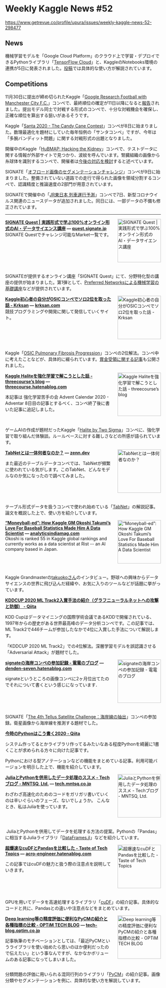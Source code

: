 # Weekly Kaggle News #52
https://www.getrevue.co/profile/upura/issues/weekly-kaggle-news-52-298477
<h3><h2>News</h2><p>機械学習モデルを「Google Cloud Platform」のクラウド上で学習・デプロイできるPythonライブラリ「<a href="https://github.com/tensorflow/cloud" target="_blank">TensorFlow Cloud</a>」と、KaggleのNotebooks環境の連携が5日に発表されました。<a href="https://www.kaggle.com/product-feedback/201390" target="_blank">投稿</a>では具体的な使い方が解説されています。</p><h2>Competitions</h2><p>11月30日に提出が締め切られたKaggle「<a href="https://www.kaggle.com/c/google-football?utm_campaign=Weekly%20Kaggle%20News&amp;utm_medium=email&amp;utm_source=Revue%20newsletter" target="_blank">Google Research Football with Manchester City F.C.</a>」コンペで、最終順位の確定が11日以降になると<a href="https://www.kaggle.com/c/google-football/discussion/200345" target="_blank">報告</a>されました。提出モデル同士で対戦する形式のコンペで、十分な対戦機会を確保し、正確な順位を算出する狙いがあるそうです。</p><p>Kaggle「<a href="https://www.kaggle.com/c/santa-2020" target="_blank">Santa 2020 - The Candy Cane Contest</a>」コンペが8日に始まりました。数理最適化を題材にしていた毎年恒例の「サンタコンペ」ですが、今年は「多腕バンディット問題」に関する対戦形式の出題となりました。</p><p>開催中のKaggle「<a href="https://www.kaggle.com/c/hubmap-kidney-segmentation/?utm_campaign=Weekly%20Kaggle%20News&amp;utm_medium=email&amp;utm_source=Revue%20newsletter" target="_blank">HuBMAP: Hacking the Kidney</a>」コンペで、テストデータに関する情報が外部サイトで見つかり、波紋を呼んでいます。腎臓組織の画像から糸球体を識別するコンペで、開催者は<a href="https://www.kaggle.com/c/hubmap-kidney-segmentation/discussion/201248" target="_blank">今後の対応を検討</a>すると述べています。</p><p>SIGNATE「<a href="https://signate.jp/competitions/101" target="_blank">オフロード画像のセグメンテーションチャレンジ</a>」コンペが9日に始まりました。整備されていない道路での走行で得られた画像を領域分割するコンペで、認識精度と推論速度の2部門が用意されています。</p><p>SIGNATEで開催中の「<a href="https://signate.jp/competitions/363" target="_blank">JR東日本 列車運行予測</a>」コンペで7日、新型コロナウイルス関連のニュースデータが追加されました。同日には、一部データの不備も修正されています。</p></h3>
<hr>
<p>
<img width="140" height="140" alt="SIGNATE Quest | 実践形式で学ぶ100%オンライン形式のAI・データサイエンス講座" style="float: right; margin-left: 20px; margin-bottom: 20px;" src="https://s3.amazonaws.com/revue/items/images/006/926/796/thumb/for-sns-img.png?1607658855" />
<strong style='display: block;'><a href="https://quest.signate.jp/markets?utm_campaign=Weekly%20Kaggle%20News&amp;utm_medium=email&amp;utm_source=Revue%20newsletter">SIGNATE Quest | 実践形式で学ぶ100%オンライン形式のAI・データサイエンス講座</a> &mdash; <a href="https://quest.signate.jp/markets">quest.signate.jp</a></strong>
SIGNATE Questでチャレンジ可能なMarket一覧です。
</p>
<div style='clear: both;'></div>
<p><p>SIGNATEが提供するオンライン講座「SIGNATE Quest」にて、分野特化型の講座の提供が始まりました。第1弾として、<a href="https://preferred.jp/ja/news/pr20201207/" target="_blank">Preferred Networksによる機械学習の基礎講座</a>などが提供されています。</p></p>
<p>
<img width="140" height="140" alt="Kaggle初心者の自分がOSICコンペでソロ2位を取った話 - Krksan" style="float: right; margin-left: 20px; margin-bottom: 20px;" src="https://s3.amazonaws.com/revue/items/images/006/900/162/thumb/csy411oqwkibhcnbp81s.png?1607154892" />
<strong style='display: block;'><a href="https://krksan.com/blogs/article/45?utm_campaign=Weekly%20Kaggle%20News&amp;utm_medium=email&amp;utm_source=Revue%20newsletter">Kaggle初心者の自分がOSICコンペでソロ2位を取った話 - Krksan</a> &mdash; <a href="https://krksan.com/blogs/article/45">krksan.com</a></strong>
競技プログラミングや開発に関して発信していくサイト。
</p>
<div style='clear: both;'></div>
<p><p>Kaggle「<a href="https://www.kaggle.com/c/osic-pulmonary-fibrosis-progression" target="_blank">OSIC Pulmonary Fibrosis Progression</a>」コンペの2位解法。コンペ中に考えたことなどが、具体的に綴られています。<a href="https://krksan.com/blogs/article/46" target="_blank">賞金受領に関する記事</a>も公開されました。</p></p>
<p>
<img width="140" height="140" alt="Kaggle Haliteを強化学習で解こうとした話 - threecourse’s blog" style="float: right; margin-left: 20px; margin-bottom: 20px;" src="https://s3.amazonaws.com/revue/items/images/006/910/609/thumb/1607356309?1607409481" />
<strong style='display: block;'><a href="https://threecourse.hatenablog.com/entry/2020/09/17/014155?utm_campaign=Weekly%20Kaggle%20News&amp;utm_medium=email&amp;utm_source=Revue%20newsletter">Kaggle Haliteを強化学習で解こうとした話 - threecourse’s blog</a> &mdash; <a href="https://threecourse.hatenablog.com/entry/2020/09/17/014155">threecourse.hatenablog.com</a></strong>
<p>本記事は 強化学習苦手の会 Advent Calendar 2020 - Adventar 8日目の記事とするべく、コンペ終了後に書いた記事に追記しました。</p>
</p>
<div style='clear: both;'></div>
<p><p>ゲームAIの作成が題材だったKaggle「<a href="https://www.kaggle.com/c/halite" target="_blank">Halite by Two Sigma</a>」コンペに、強化学習で取り組んだ体験談。ルールベースに対する難しさなどの所感が語られています。</p></p>
<p>
<img width="140" height="140" alt="TabNetとは一体何者なのか？" style="float: right; margin-left: 20px; margin-bottom: 20px;" src="https://s3.amazonaws.com/revue/items/images/006/903/220/thumb/ogp-base_mrsu7s.png?1607264570" />
<strong style='display: block;'><a href="https://zenn.dev/sinchir0/articles/9228eccebfbf579bfdf4?utm_campaign=Weekly%20Kaggle%20News&amp;utm_medium=email&amp;utm_source=Revue%20newsletter">TabNetとは一体何者なのか？</a> &mdash; <a href="https://zenn.dev/sinchir0/articles/9228eccebfbf579bfdf4">zenn.dev</a></strong>
<p>また最近のテーブルデータコンペでは、TabNetが頻繁に使われている気がします。このTabNet、どんなモデルなのか気になったので調べてみました。</p>
</p>
<div style='clear: both;'></div>
<p><p>テーブル形式データを扱うコンペで使われ始めている「<a href="https://arxiv.org/abs/1908.07442" target="_blank">TabNet</a>」の解説記事。論文を概説した上で、使い方を紹介しています。</p></p>
<p>
<img width="140" height="140" alt="“Moneyball-ed”: How Kaggle GM Okoshi Takumi’s Love For Baseball Statistics Made Him A Data Scientist" style="float: right; margin-left: 20px; margin-bottom: 20px;" src="https://s3.amazonaws.com/revue/items/images/006/899/987/thumb/okoshi-kaggle.jpg?1607143133" />
<strong style='display: block;'><a href="https://analyticsindiamag.com/okoshi-takumi-kaggle-interview-data-scientist/?utm_campaign=Weekly%20Kaggle%20News&amp;utm_medium=email&amp;utm_source=Revue%20newsletter">“Moneyball-ed”: How Kaggle GM Okoshi Takumi’s Love For Baseball Statistics Made Him A Data Scientist</a> &mdash; <a href="https://analyticsindiamag.com/okoshi-takumi-kaggle-interview-data-scientist/">analyticsindiamag.com</a></strong>
Okoshi is ranked 55 in Kaggle global rankings and currently works as a data scientist at Rist -- an AI company based in Japan.
</p>
<div style='clear: both;'></div>
<p><p>Kaggle Grandmasterの<a href="https://analyticsindiamag.com/okoshi-takumi-kaggle-interview-data-scientist/" target="_blank">takuokoさん</a>のインタビュー。野球への興味からデータサイエンスの世界に飛び込んだ経緯や、お気に入りのツールなどが話題に挙がっています。</p></p>
<p>
<strong style='display: block;'><a href="https://qiita.com/keiichi_ochiai/items/64122c8c4bbdb548b32d?utm_campaign=Weekly%20Kaggle%20News&amp;utm_medium=email&amp;utm_source=Revue%20newsletter">KDDCUP 2020 ML Track2入賞手法の紹介（グラフニューラルネットへの攻撃と防御） - Qiita</a></strong>
<p>KDD Cupはデータマイニングの国際学術会議であるKDDで開催されている、1997年からの歴史がある世界最高峰のデータ分析コンペです。この記事では、ML Track2で446チームが参加したなかで4位に入賞した手法について解説します。</p>
</p>
<p><p>「KDDCUP 2020 ML Track2」での4位解法。深層学習モデルを誤認識させる「Adversarial Attack」が題材でした。</p></p>
<p>
<img width="140" height="140" alt="signateの海岸コンペの参加記録 - 電電のブログ" style="float: right; margin-left: 20px; margin-bottom: 20px;" src="https://s3.amazonaws.com/revue/items/images/006/903/563/thumb/20201205203623.jpg?1607269313" />
<strong style='display: block;'><a href="https://denden-seven.hatenablog.com/entry/coastline?utm_campaign=Weekly%20Kaggle%20News&amp;utm_medium=email&amp;utm_source=Revue%20newsletter">signateの海岸コンペの参加記録 - 電電のブログ</a> &mdash; <a href="https://denden-seven.hatenablog.com/entry/coastline">denden-seven.hatenablog.com</a></strong>
<p>signateというところの画像コンペに2ヶ月位出てたのでそれについて書くという感じになっています． </p>
</p>
<div style='clear: both;'></div>
<p><p>SIGNATE「<a href="https://signate.jp/competitions/284" target="_blank">The 4th Tellus Satellite Challenge：海岸線の抽出</a>」コンペの参加録。衛星画像から海岸線を推測する題材でした。</p></p>
<p>
<strong style='display: block;'><a href="https://qiita.com/nicco_mirai/items/c1810ed2a6fc8c53c006?utm_campaign=Weekly%20Kaggle%20News&amp;utm_medium=email&amp;utm_source=Revue%20newsletter">今時のPythonはこう書く2020 - Qiita</a></strong>
<p>システム作ってるとかライブラリ作ってるみたいなある程度Pythonを綺麗に1書くことが求められる方々に向けた記事です。</p>
</p>
<p><p>Pythonにおける型アノテーションなどの機能をまとめている記事。利用可能バージョンを明示した上で、機能を紹介しています。</p></p>
<p>
<img width="140" height="140" alt="JuliaとPythonを併用したデータ処理のススメ - Techブログ - MNTSQ, Ltd." style="float: right; margin-left: 20px; margin-bottom: 20px;" src="https://s3.amazonaws.com/revue/items/images/006/910/615/thumb/20201207122126.png?1607410376" />
<strong style='display: block;'><a href="https://tech.mntsq.co.jp/entry/2020/12/07/154854?utm_campaign=Weekly%20Kaggle%20News&amp;utm_medium=email&amp;utm_source=Revue%20newsletter">JuliaとPythonを併用したデータ処理のススメ - Techブログ - MNTSQ, Ltd.</a> &mdash; <a href="https://tech.mntsq.co.jp/entry/2020/12/07/154854">tech.mntsq.co.jp</a></strong>
<p>わざわざ高速化のためのコードをガリガリ書いていくのは辛いぐらいのフェーズ、ないでしょうか。 こんなとき、私はJuliaを使っています。</p>
</p>
<div style='clear: both;'></div>
<p><p>&nbsp;JuliaとPythonを併用してデータを処理する方法の提案。Pythonの「Pandas」に相当するJuliaライブラリ「<a href="https://github.com/JuliaData/DataFrames.jl" target="_blank">DataFrames.jl</a>」などを紹介しています。</p></p>
<p>
<img width="140" height="140" alt="超爆速なcuDFとPandasを比較した - Taste of Tech Topics" style="float: right; margin-left: 20px; margin-bottom: 20px;" src="https://s3.amazonaws.com/revue/items/images/006/920/472/thumb/20201208014601.png?1607572272" />
<strong style='display: block;'><a href="https://acro-engineer.hatenablog.com/entry/2020/12/10/120000?utm_campaign=Weekly%20Kaggle%20News&amp;utm_medium=email&amp;utm_source=Revue%20newsletter">超爆速なcuDFとPandasを比較した - Taste of Tech Topics</a> &mdash; <a href="https://acro-engineer.hatenablog.com/entry/2020/12/10/120000">acro-engineer.hatenablog.com</a></strong>
<p>この記事ではcuDFの魅力と扱う際の注意点を説明していきます。</p>
</p>
<div style='clear: both;'></div>
<p><p>GPUを用いてデータを高速処理するライブラリ「<a href="https://github.com/rapidsai/cudf" target="_blank">cuDF</a>」の紹介記事。具体的なコードと共に、Pandasとの違いや注意点などをまとめています。</p></p>
<p>
<img width="140" height="140" alt="Deep learning等の精度評価に便利なPyCMの紹介と各種指標の比較 - OPTiM TECH BLOG" style="float: right; margin-left: 20px; margin-bottom: 20px;" src="https://s3.amazonaws.com/revue/items/images/006/920/474/thumb/20201113144647.png?1607572394" />
<strong style='display: block;'><a href="https://tech-blog.optim.co.jp/entry/2020/12/08/100000?utm_campaign=Weekly%20Kaggle%20News&amp;utm_medium=email&amp;utm_source=Revue%20newsletter">Deep learning等の精度評価に便利なPyCMの紹介と各種指標の比較 - OPTiM TECH BLOG</a> &mdash; <a href="https://tech-blog.optim.co.jp/entry/2020/12/08/100000">tech-blog.optim.co.jp</a></strong>
<p>記事執筆のモチベーションとしては、「最近PyCMというライブラリを使い始めたら思いのほか便利だったので伝えたい」という事なんですが、なかなかボリュームのある記事になってしまいました。</p>
</p>
<div style='clear: both;'></div>
<p><p>分類問題の評価に用いられる混同行列のライブラリ「<a href="https://www.pycm.ir/" target="_blank">PyCM</a>」の紹介記事。画像分類やセグメンテーションを例に、具体的な使い方を解説しています。</p></p>
